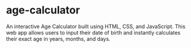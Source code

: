 # age-calculator
An interactive Age Calculator built using HTML, CSS, and JavaScript. This web app allows users to input their date of birth and instantly calculates their exact age in years, months, and days.
